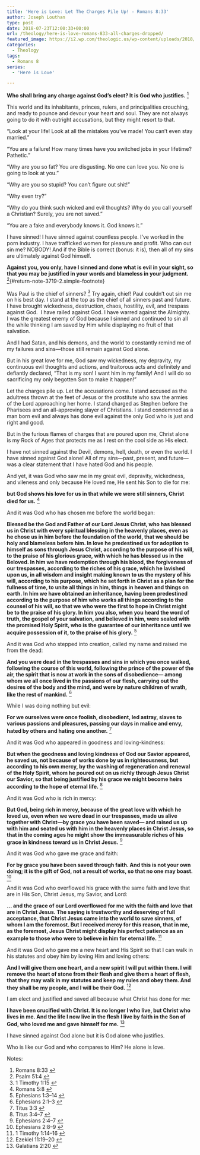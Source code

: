 ```yaml
---
title: 'Here is Love: Let The Charges Pile Up! - Romans 8:33'
author: Joseph Louthan
type: post
date: 2018-07-23T12:00:33+00:00
url: /theology/here-is-love-romans-833-all-charges-dropped/
featured_image: https://i2.wp.com/theologic.us/wp-content/uploads/2018/07/122990.jpg?resize=825%2C510
categories:
  - Theology
tags:
  - Romans 8
series:
  - 'Here is Love'

---
```

<p class="p1">
  <b>Who shall bring any charge against God’s elect? It is God who justifies.</b> <a class="simple-footnote" title="Romans 8:33" id="return-note-3719-1" href="#note-3719-1"><sup>1</sup></a>
</p>

<p class="p1">
  This world and its inhabitants, princes, rulers, and principalities crouching, and ready to pounce and devour your heart and soul. They are not always going to do it with outright accusations, but they might resort to that.
</p>

<p class="p1">
  “Look at your life! Look at all the mistakes you’ve made! You can’t even stay married.”
</p>

<p class="p1">
  “You are a failure! How many times have you switched jobs in your lifetime? Pathetic.”
</p>

<p class="p1">
  “Why are you so fat? You are disgusting. No one can love you. No one is going to look at you.”
</p>

<p class="p1">
  “Why are you so stupid? You can’t figure out shit!”
</p>

<p class="p1">
  “Why even try?”
</p>

<p class="p1">
  “Why do you think such wicked and evil thoughts? Why do you call yourself a Christian? Surely, you are not saved.”
</p>

<p class="p1">
  “You are a fake and everybody knows it. God knows it.”
</p>

<p class="p1">
  I have sinned! I have sinned against countless people. I’ve worked in the porn industry. I have trafficked women for pleasure and profit. Who can out sin me? NOBODY! And if the Bible is correct (bonus: it is), then all of my sins are ultimately against God himself.
</p>

**<span lang="en-US">Against you, you only, have I sinned and done what is evil in your sight, so that you may be justified in your words and blameless in your judgment.</span>** [<sup>2</sup>][1]{#return-note-3719-2.simple-footnote}

<p class="p1">
  Was Paul is the chief of sinners? <a class="simple-footnote" title="1 Timothy 1:15" id="return-note-3719-3" href="#note-3719-3"><sup>3</sup></a> Try again, chief! Paul couldn’t out sin me on his best day. I stand at the top as the chief of all sinners past and future.<span class="Apple-converted-space">  </span>I have brought wickedness, destruction, chaos, hostility, evil, and trespass against God.<span class="Apple-converted-space">  </span>I have railed against God. I have warred against the Almighty.<span class="Apple-converted-space">  </span>I was the greatest enemy of God because I sinned and continued to sin all the while thinking I am saved by Him while displaying no fruit of that salvation.
</p>

<p class="p1">
  And I had Satan, and his demons, and the world to constantly remind me of my failures and sins—those still remain against God alone.
</p>

<p class="p1">
  But in his great love for me, God saw my wickedness, my depravity, my continuous evil thoughts and actions, and traitorous acts and definitely and defiantly declared, “That is my son! I want him in my family! And I will do so sacrificing my only begotten Son to make it happen!”
</p>

<p class="p1">
  Let the charges pile up. Let the accusations come. I stand accused as the adultress thrown at the feet of Jesus or the prostitute who saw the armies of the Lord approaching her home. I stand charged as Stephen before the Pharisees and an all-approving slayer of Christians. I stand condemned as a man born evil and always has done evil against the only God who is just and right and good.
</p>

<p class="p1">
  But in the furious flames of charges that are poured upon me, Christ alone is my Rock of Ages that protects me as I rest on the cool side as His elect.
</p>

<p class="p1">
  I have not sinned against the Devil, demons, hell, death, or even the world. I have sinned against God alone! All of my sins—past, present, and future—was a clear statement that I have hated God and his people.
</p>

<p class="p1">
  And yet, it was God who saw me in my great evil, depravity, wickedness, and vileness and only because He loved me, He sent his Son to die for me:
</p>

<p class="p1">
  <b>but God shows his love for us in that while we were still sinners, Christ died for us.</b> <a class="simple-footnote" title="Romans 5:8" id="return-note-3719-4" href="#note-3719-4"><sup>4</sup></a>
</p>

<p class="p1">
  And it was God who has chosen me before the world began:
</p>

<p class="p1">
  <b>Blessed be the God and Father of our Lord Jesus Christ, who has blessed us in Christ with every spiritual blessing in the heavenly places, </b><i> </i><b>even as he chose us in him before the foundation of the world, that we should be holy and blameless before him. In love </b><i> </i><b>he predestined us for adoption to himself as sons through Jesus Christ, according to the purpose of his will, </b><i> </i><b>to the praise of his glorious grace, with which he has blessed us in the Beloved. </b><i> </i><b>In him we have redemption through his blood, the forgiveness of our trespasses, according to the riches of his grace, </b><i> </i><b>which he lavished upon us, in all wisdom and insight </b><i> </i><b>making known to us the mystery of his will, according to his purpose, which he set forth in Christ </b><i> </i><b>as a plan for the fullness of time, to unite all things in him, things in heaven and things on earth. </b><i> </i><b>In him we have obtained an inheritance, having been predestined according to the purpose of him who works all things according to the counsel of his will, </b><i> </i><b>so that we who were the first to hope in Christ might be to the praise of his glory. </b><i> </i><b>In him you also, when you heard the word of truth, the gospel of your salvation, and believed in him, were sealed with the promised Holy Spirit, </b><i> </i><b>who is the guarantee of our inheritance until we acquire possession of it, to the praise of his glory.</b> <a class="simple-footnote" title="Ephesians 1:3–14" id="return-note-3719-5" href="#note-3719-5"><sup>5</sup></a>
</p>

<p class="p1">
  And it was God who stepped into creation, called my name and raised me from the dead:
</p>

<p class="p1">
  <b>And you were dead in the trespasses and sins </b><i> </i><b>in which you once walked, following the course of this world, following the prince of the power of the air, the spirit that is now at work in the sons of disobedience— </b><i> </i><b>among whom we all once lived in the passions of our flesh, carrying out the desires of the body and the mind, and were by nature children of wrath, like the rest of mankind.</b> <a class="simple-footnote" title="Ephesians 2:1–3" id="return-note-3719-6" href="#note-3719-6"><sup>6</sup></a>
</p>

<p class="p1">
  While I was doing nothing but evil:
</p>

<p class="p1">
  <b>For we ourselves were once foolish, disobedient, led astray, slaves to various passions and pleasures, passing our days in malice and envy, hated by others and hating one another.</b> <a class="simple-footnote" title="Titus 3:3" id="return-note-3719-7" href="#note-3719-7"><sup>7</sup></a>
</p>

<p class="p1">
  And it was God who appeared in goodness and loving-kindness:
</p>

<p class="p1">
  <b>But when the goodness and loving kindness of God our Savior appeared, </b><i> </i><b>he saved us, not because of works done by us in righteousness, but according to his own mercy, by the washing of regeneration and renewal of the Holy Spirit, </b><i> </i><b>whom he poured out on us richly through Jesus Christ our Savior, </b><i> </i><b>so that being justified by his grace we might become heirs according to the hope of eternal life.</b> <a class="simple-footnote" title="Titus 3:4–7" id="return-note-3719-8" href="#note-3719-8"><sup>8</sup></a>
</p>

<p class="p1">
  And it was God who is rich in mercy:
</p>

<p class="p1">
  <b>But God, being rich in mercy, because of the great love with which he loved us, </b><i> </i><b>even when we were dead in our trespasses, made us alive together with Christ—by grace you have been saved— </b><i> </i><b>and raised us up with him and seated us with him in the heavenly places in Christ Jesus, </b><i> </i><b>so that in the coming ages he might show the immeasurable riches of his grace in kindness toward us in Christ Jesus.</b> <a class="simple-footnote" title="Ephesians 2:4–7" id="return-note-3719-9" href="#note-3719-9"><sup>9</sup></a>
</p>

<p class="p1">
  And it was God who gave me grace and faith:
</p>

<p class="p1">
  <b>For by grace you have been saved through faith. And this is not your own doing; it is the gift of God, </b><i> </i><b>not a result of works, so that no one may boast.</b> <a class="simple-footnote" title="Ephesians 2:8–9" id="return-note-3719-10" href="#note-3719-10"><sup>10</sup></a>
</p>

<p class="p1">
  And it was God who overflowed his grace with the same faith and love that are in His Son, Christ Jesus, my Savior, and Lord:
</p>

<p class="p1">
  <b>… and the grace of our Lord overflowed for me with the faith and love that are in Christ Jesus. </b><i> </i><b>The saying is trustworthy and deserving of full acceptance, that Christ Jesus came into the world to save sinners, of whom I am the foremost. </b><i> </i><b>But I received mercy for this reason, that in me, as the foremost, Jesus Christ might display his perfect patience as an example to those who were to believe in him for eternal life.</b> <a class="simple-footnote" title="1 Timothy 1:14–16" id="return-note-3719-11" href="#note-3719-11"><sup>11</sup></a>
</p>

<p class="p1">
  And it was God who gave me a new heart and His Spirit so that I can walk in his statutes and obey him by loving Him and loving others:
</p>

<p class="p1">
  <b>And I will give them one heart, and a new spirit I will put within them. I will remove the heart of stone from their flesh and give them a heart of flesh, </b><i> </i><b>that they may walk in my statutes and keep my rules and obey them. And they shall be my people, and I will be their God.</b> <a class="simple-footnote" title="Ezekiel 11:19–20" id="return-note-3719-12" href="#note-3719-12"><sup>12</sup></a>
</p>

<p class="p1">
  I am elect and justified and saved all because what Christ has done for me:
</p>

<p class="p1">
  <b>I have been crucified with Christ. It is no longer I who live, but Christ who lives in me. And the life I now live in the flesh I live by faith in the Son of God, who loved me and gave himself for me.</b> <a class="simple-footnote" title="Galatians 2:20" id="return-note-3719-13" href="#note-3719-13"><sup>13</sup></a>
</p>

<p class="p1">
  I have sinned against God alone but it is God alone who justifies.
</p>

<p class="p1">
  Who is like our God and who compares to Him? He alone is love.
</p>

<div class="simple-footnotes">
  <p class="notes">
    Notes:
  </p>
  
  <ol>
    <li id="note-3719-1">
      Romans 8:33 <a href="#return-note-3719-1">&#8617;</a>
    </li>
    <li id="note-3719-2">
      <span lang="en-US">Psalm 51:4</span> <a href="#return-note-3719-2">&#8617;</a>
    </li>
    <li id="note-3719-3">
      1 Timothy 1:15 <a href="#return-note-3719-3">&#8617;</a>
    </li>
    <li id="note-3719-4">
      Romans 5:8 <a href="#return-note-3719-4">&#8617;</a>
    </li>
    <li id="note-3719-5">
      Ephesians 1:3–14 <a href="#return-note-3719-5">&#8617;</a>
    </li>
    <li id="note-3719-6">
      Ephesians 2:1–3 <a href="#return-note-3719-6">&#8617;</a>
    </li>
    <li id="note-3719-7">
      Titus 3:3 <a href="#return-note-3719-7">&#8617;</a>
    </li>
    <li id="note-3719-8">
      Titus 3:4–7 <a href="#return-note-3719-8">&#8617;</a>
    </li>
    <li id="note-3719-9">
      Ephesians 2:4–7 <a href="#return-note-3719-9">&#8617;</a>
    </li>
    <li id="note-3719-10">
      Ephesians 2:8–9 <a href="#return-note-3719-10">&#8617;</a>
    </li>
    <li id="note-3719-11">
      1 Timothy 1:14–16 <a href="#return-note-3719-11">&#8617;</a>
    </li>
    <li id="note-3719-12">
      Ezekiel 11:19–20 <a href="#return-note-3719-12">&#8617;</a>
    </li>
    <li id="note-3719-13">
      Galatians 2:20 <a href="#return-note-3719-13">&#8617;</a>
    </li>
  </ol>
</div>

 [1]: #note-3719-2 "Psalm 51:4"